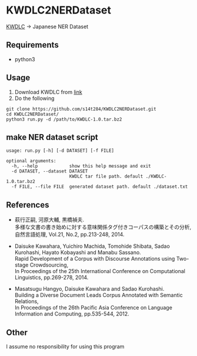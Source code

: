 # KWDLC2NERDataset
[KWDLC](http://nlp.ist.i.kyoto-u.ac.jp/index.php?KWDLC) -> Japanese NER Dataset


## Requirements

- python3


## Usage

1. Download KWDLC from [link](http://nlp.ist.i.kyoto-u.ac.jp/nl-resource/KWDLC/download\_kwdlc.cgi)
2. Do the following

```
git clone https://github.com/s14t284/KWDLC2NERDataset.git
cd KWDLC2NERDataset/
python3 run.py -d /path/to/KWDLC-1.0.tar.bz2
```


## make NER dataset script

```
usage: run.py [-h] [-d DATASET] [-f FILE]

optional arguments:
  -h, --help            show this help message and exit
  -d DATASET, --dataset DATASET
                        KWDLC tar file path. default ./KWDLC-1.0.tar.bz2
  -f FILE, --file FILE  generated dataset path. default ./dataset.txt
```


## References

- 萩行正嗣, 河原大輔, 黒橋禎夫.  
多様な文書の書き始めに対する意味関係タグ付きコーパスの構築とその分析,  
自然言語処理, Vol.21, No.2, pp.213-248, 2014.

- Daisuke Kawahara, Yuichiro Machida, Tomohide Shibata, Sadao Kurohashi, Hayato Kobayashi and Manabu Sassano.  
Rapid Development of a Corpus with Discourse Annotations using Two-stage Crowdsourcing,  
In Proceedings of the 25th International Conference on Computational Linguistics, pp.269-278, 2014.

- Masatsugu Hangyo, Daisuke Kawahara and Sadao Kurohashi.  
Building a Diverse Document Leads Corpus Annotated with Semantic Relations,  
In Proceedings of the 26th Pacific Asia Conference on Language Information and Computing, pp.535-544, 2012.


## Other

I assume no responsibility for using this program
